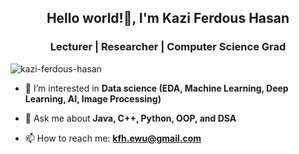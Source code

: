 <h2 align="center">Hello world!👋, I'm Kazi Ferdous Hasan</h2>
<h3 align="center">Lecturer | Researcher | Computer Science Grad</h3>
<p align="left"> <img src="https://komarev.com/ghpvc/?username=kazi-ferdous-hasan&label=Profile%20views&color=0e75b6&style=flat" alt="kazi-ferdous-hasan" /> </p>

- 👀 I’m interested in **Data science (EDA, Machine Learning, Deep Learning, AI, Image Processing)**

- 💬 Ask me about **Java, C++, Python, OOP, and DSA**

- 📫 How to reach me: **kfh.ewu@gmail.com**
